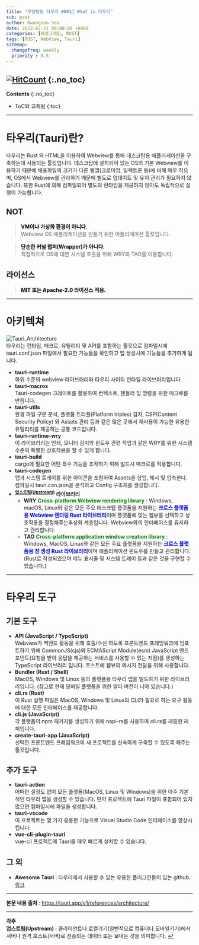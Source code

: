 ```yaml
---
title: "우당탕탕 타우리 #001💬 What is 타우리" 
sub: post
author: Kwangsoo Seo
date: 2023-02-21 06:00:00 +0900
categories: [프로그래밍, RUST]
tags: [RUST, WebView, Tauri]
sitemap:
  changefreq: weekly
  priority : 0.5
---
```

[![HitCount](https://hits.dwyl.com/MonosLab/post23.svg?style=flat-square&show=unique)](http://hits.dwyl.com/MonosLab/post23)
{:.no_toc}
---
**Contents**
{:.no_toc}

* ToC와 교체됨
{:toc}  

---  

# 타우리(Tauri)란?   

타우리는 Rust 와 HTML을 이용하여 Webview를 통해 데스크탑용 애플리케이션을 구축하는데 사용되는 툴킷입니다. 데스크탑에 설치되어 있는 OS의 기본 Webview를 이용하기 때문에 배포파일의 크기가 다른 웹앱(크로미엄, 일렉트론 등)에 비해 매우 작으며, OS에서 Webview를 관리하기 때문에 별도로 업데이트 및 유지 관리가 필요하지 않습니다. 또한 Rust에 의해 컴파일되어 별도의 런타임을 제공하지 않아도 독립적으로 실행이 가능합니다.

## NOT

> **<span style="color:black">VM이나 가상화 환경이 아니다.</span>**    
> Webview OS 애플리케이션을 만들기 위한 어플리케이션 툴킷입니다.   

> **<span style="color:black">단순한 커널 랩퍼(Wrapper)가 아니다.</span>**   
> 직접적으로 OS에 대한 시스템 호출을 위해 WRY와 TAO를 이용합니다.   

## 라이선스
> **<span style="color:black">MIT 또는 Apache-2.0 라이선스 적용.</span>**

---

# 아키텍쳐   

![Tauri_Architecture](https://monoslab.github.io/assets/img/posts/tauri_architecture.png)   
타우리는 런타임, 매크로, 유틸리티 및 API를 포함하는 툴킷으로  컴파일시에 tauri.conf.json 파일에서 필요한 기능들을 확인하고 앱 생성시에 기능들을 추가하게 됩니다.
* **tauri-runtime**   
하위 수준의 webview 라이브러리와 타우리 사이의 런타임 라이브러리입니다.   
* **tauri-macros**   
Tauri-codegen 크레이트를 활용하여 컨텍스트, 핸들러 및 명령을 위한 매크로를 만듭니다.   
* **tauri-utils**   
환경 파일 구문 분석, 플랫폼 트리플(Platform triples) 감지, CSP(Content Security Policy) 와 Assets 관리 등과 같은 많은 곳에서 재사용이 가능한 유용한 유틸리티를 제공하는 공통 코드입니다.   
* **tauri-runtime-wry**   
이 라이브러리는 인쇄, 모니터 감지와 윈도우 관련 작업과 같은 WRY를 위한 시스템 수준의 특별한 상호작용을 할 수 있게 합니다.   
* **tauri-build**   
cargo에 필요한 어떤 특수 기능을 조작하기 위해 빌드시 매크로를 적용합니다.   
* **tauri-codegen**   
앱과 시스템 트레이를 위한 아이콘을 포함하여 Assets을 삽입, 해시 및 압축한다. 컴파일시 tauri.con.json을 분석하고 Config 구조체를 생성합니다.   
* **<sup id="a1">[업스트림(Upstream)](#f1)</sup> 라이브러리**   
  * **WRY** <span style="color:green;font-weight:bold">Cross-platform Webview rendering library</span> :  Windows, macOS, Linux와 같은 모든 주요 데스크탑 플랫폼을 지원하는 <span style="color:blue;font-weight:bold">크로스 플랫폼용 Webview 렌더링 Rust 라이브러리</span>이며 플랫폼에 맞는 웹뷰를 선택하고 상호작용을 결정해주는추상화 계층입니다. Webview와의 인터페이스를 유지하고 관리합니다.   
  * **TAO** <span style="color:green;font-weight:bold">Cross-platform application window creation library</span> : Windows, MacOS, Linux와 같은 모든 주요 플랫폼을 지원하는 <span style="color:blue;font-weight:bold">크로스 플랫폼용 창 생성 Rust 라이브러리</span>이며 애플리케이션 윈도우를 만들고 관리합니다. (Rust로 작성되었으며 메뉴 표시줄 및 시스템 트레이 등과 같은 것을 구현할 수 있습니다.)   

---

# 타우리 도구   

## 기본 도구   
* **API (JavaScript / TypeScript)**   
Webview가 백엔드 활동을 위해 호출/수신 하도록 프론트엔드 프레임워크에 임포트하기 위해 CommonJS(cjs)와 ECMAScript Module(esm) JavaScript 엔드포인트(요청을 받아 응답을 제공하는 서비스를 사용할 수 있는 지점)를 생성하는 TypeScript 라이브러리 입니다. 호스트에 웹뷰의 메시지 전달을 위해 사용합니다.   
* **Bundler (Rust / Shell)**   
MacOS, Windows 및 Linux 등의 플랫폼용 타우리 앱을 빌드하기 위한 라이브러리입니다. (참고로 현재 모바일 플랫폼을 위한 알파 버전이 나와 있습니다.)   
* **cli.rs (Rust)**   
이 Rust 실행 파일은 MacOS, Windows 및 Linux의 CLI가 필요로 하는 요구 활동에 대한 모든 인터페이스를 제공합니다.   
* **cli.js (JavaScript)**   
각 플랫폼의 npm 패키지를 생성하기 위해 napi-rs를 사용하여 cli.rs를 래핑한 래퍼입니다.   
* **create-tauri-app (JavaScript)**   
선택한 프론트엔드 프레임워크의 새 프로젝트를 신속하게 구축할 수 있도록 해주는 툴킷입니다.

## 추가 도구
* **tauri-action**   
어떠한 설정도 없이 모든 플랫폼(MacOS, Linux 및 Windows)을 위한 아주 기본적인 타우리 앱을 생성할 수 있습니다. 만약 프로젝트에 Tauri 파일이 포함되어 있지 않으면 컴파일시에 파일을 생성합니다.
* **tauri-vscode**   
이 프로젝트는 몇 가지 유용한 기능으로 Visual Studio Code 인터페이스를 향상시킵니다.   
* **vue-cli-plugin-tauri**   
vue-cli 프로젝트에 Tauri를 매우 빠르게 설치할 수 있습니다.   

## 그 외

* **Awesome Tauri** : 타우리에서 사용할 수 있는 유용한 플러그인들이 있는 github. <a href="https://github.com/tauri-apps/awesome-tauri" target="_blank">링크</a>

---

<i class="fas fa-tape" aria-hidden="true"></i> <span style="color:black;font-weight:bold">본문 내용 출처</span> : https://tauri.app/v1/references/architecture/   



---

<i class="fas fa-comment-dots" aria-hidden="true"></i> <span style="color:black;font-weight:bold">각주</span>   
<b id="f1">업스트림(Upstream) :</b> 클라이언트나 로컬기기(일반적으로 컴퓨터나 모바일기기)에서 서버나 원격 호스트(서버)로 전송되는 데이터 또는 보내는 것을 의미합니다. [↩](#a1)